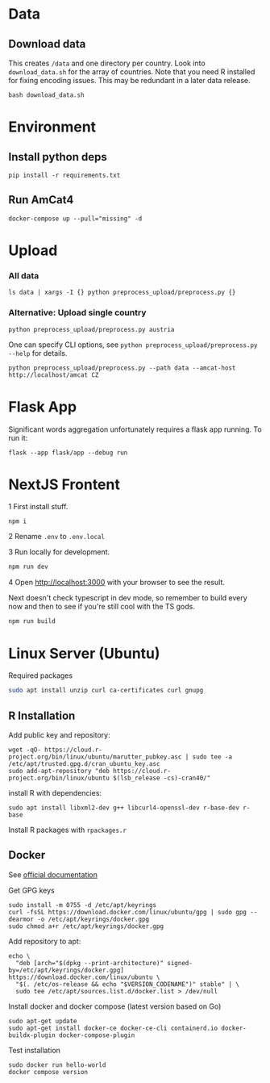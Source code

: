 # Data
## Download data
This creates `/data` and one directory per country. Look into `download_data.sh` for the array of countries. 
Note that you need R installed for fixing encoding issues. This may be redundant in a later data release.

```
bash download_data.sh
```

# Environment
## Install python deps
```
pip install -r requirements.txt
```


## Run AmCat4

```
docker-compose up --pull="missing" -d
```

# Upload 

### All data
```
ls data | xargs -I {} python preprocess_upload/preprocess.py {}
```

### Alternative: Upload single country 

```
python preprocess_upload/preprocess.py austria
```

One can specify CLI options, see `python preprocess_upload/preprocess.py --help` for details.

```
python preprocess_upload/preprocess.py --path data --amcat-host http://localhost/amcat CZ
```


# Flask App

Significant words aggregation unfortunately requires a flask app running. To run it:
```
flask --app flask/app --debug run
```
# NextJS Frontent

1 First install stuff.

```
npm i
```
2 Rename `.env` to `.env.local`

3 Run locally for development.

```bash
npm run dev
```

4 Open [http://localhost:3000](http://localhost:3000) with your browser to see the result.

Next doesn't check typescript in dev mode, so remember to build every now and then to see if you're still cool with the TS gods.

```
npm run build
```

# Linux Server (Ubuntu)

Required packages

```bash
sudo apt install unzip curl ca-certificates curl gnupg
```

## R Installation

Add public key and repository:

```
wget -qO- https://cloud.r-project.org/bin/linux/ubuntu/marutter_pubkey.asc | sudo tee -a /etc/apt/trusted.gpg.d/cran_ubuntu_key.asc
sudo add-apt-repository "deb https://cloud.r-project.org/bin/linux/ubuntu $(lsb_release -cs)-cran40/"
```

install R with dependencies:

```
sudo apt install libxml2-dev g++ libcurl4-openssl-dev r-base-dev r-base 
```

Install R packages with `rpackages.r`


## Docker

See [official documentation](https://docs.docker.com/engine/install/ubuntu/)

Get GPG keys

```
sudo install -m 0755 -d /etc/apt/keyrings
curl -fsSL https://download.docker.com/linux/ubuntu/gpg | sudo gpg --dearmor -o /etc/apt/keyrings/docker.gpg
sudo chmod a+r /etc/apt/keyrings/docker.gpg
```

Add repository to apt:

```
echo \
  "deb [arch="$(dpkg --print-architecture)" signed-by=/etc/apt/keyrings/docker.gpg] https://download.docker.com/linux/ubuntu \
  "$(. /etc/os-release && echo "$VERSION_CODENAME")" stable" | \
  sudo tee /etc/apt/sources.list.d/docker.list > /dev/null
```

Install docker and docker compose (latest version based on Go)

```
sudo apt-get update
sudo apt-get install docker-ce docker-ce-cli containerd.io docker-buildx-plugin docker-compose-plugin
```

Test installation

```
sudo docker run hello-world
docker compose version
```